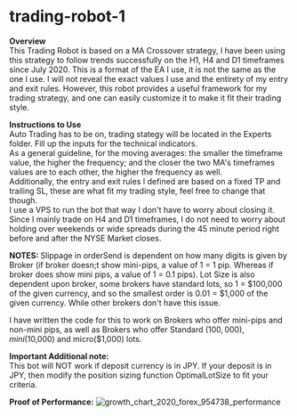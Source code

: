 # trading-robot-1

<b>Overview</b>
</br>
This Trading Robot is based on a MA Crossover strategy, I have been using this strategy to follow trends successfully on the H1, H4 and D1 timeframes 
since July 2020. This is a format of the EA I use, it is not the same as the one I use. I will not reveal the exact values I use and the entirety of my entry and exit rules. 
However, this robot provides a useful framework for my trading strategy, and one can easily customize it to make it fit their trading style.


<b>Instructions to Use</b>
<br>
Auto Trading has to be on, trading stategy will be located in the Experts folder. Fill up the inputs for the technical indicators. 
<br>
As a general guideline, for the moving averages: the smaller the timeframe value, the higher the frequency; and the closer the two MA's timeframes values are to each other, 
the higher the frequency as well.
<br>
Additionally, the entry and exit rules I defined are based on a fixed TP  and trailing SL, these are what fit my trading style, feel free to change that though. 
<br>
I use a VPS to run the bot that way I don't have to worry about closing it. Since I mainly trade on H4 and D1 timeframes, I do not need to worry
about holding over weekends or wide spreads during the 45 minute period right before and after the NYSE Market closes.


<b>NOTES: </b> 
   Slippage in orderSend is dependent on how many digits is given by Broker (if broker doesn;t show mini-pips, a value of 1 = 1 pip. 
   Whereas if broker does show mini pips, a value of 1 = 0.1 pips).
   Lot Size is also dependent upon broker, some brokers have standard lots, so 1 = $100,000 
   of the given currency, and so the smallest order is 0.01 = $1,000 of the given currency. While other brokers don't have this issue. 
   
   I have written the code for this to work on Brokers who offer mini-pips and non-mini pips, as well as Brokers who offer Standard ($100,000)
   ,mini ($10,000) and micro($1,000) lots.
      
<b>Important Additional note:</b>
<br>
This bot will NOT work if deposit currency is in JPY. If your deposit is in JPY, then modify the position sizing function OptimalLotSize
to fit your criteria.

**Proof of Performance:**
![growth_chart_2020_forex_954738_performance](https://user-images.githubusercontent.com/75463789/126431225-38122600-433d-4a48-92a2-1fd34713e00a.JPG)
